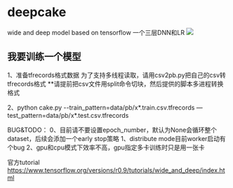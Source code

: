 # deepcake
wide and deep model based on tensorflow
一个三层DNN和LR
![](https://www.tensorflow.org/versions/r0.9/images/wide_n_deep.svg)

## 我要训练一个模型

1、准备tfrecords格式数据
       为了支持多线程读取，请用csv2pb.py把自己的csv转tfrecords格式
       **请提前把csv文件用split命令切块，然后提供的脚本多进程转换格式

2、python cake.py --train_pattern=data/pb/x*.train.csv.tfrecords —test_pattern=data/pb/x*.test.csv.tfrecords

BUG&TODO：
0、目前请不要设置epoch_number，默认为None会循环整个dataset，后续会添加一个early stop策略
1、distribute mode目前worker启动有个bug
2、gpu和cpu模式下效率不高，gpu指定多卡训练时只是用一张卡

官方tutorial
https://www.tensorflow.org/versions/r0.9/tutorials/wide_and_deep/index.html
